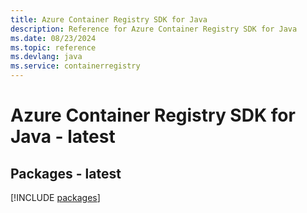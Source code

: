 ```yaml
---
title: Azure Container Registry SDK for Java
description: Reference for Azure Container Registry SDK for Java
ms.date: 08/23/2024
ms.topic: reference
ms.devlang: java
ms.service: containerregistry
---
```

# Azure Container Registry SDK for Java - latest
## Packages - latest
[!INCLUDE [packages](container-registry-index.md)]